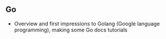 ## Go

- Overview and first impressions to Golang (Google language programming), making some Go docs tutorials